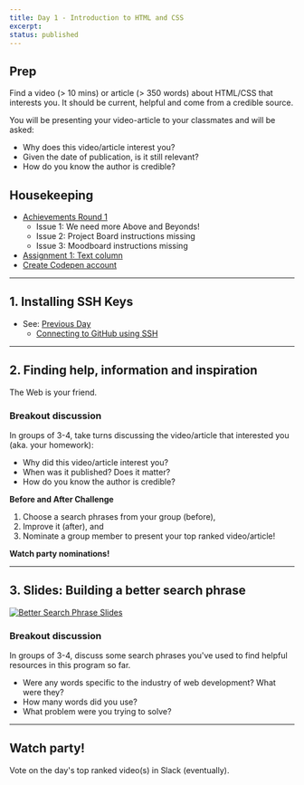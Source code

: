 ```yaml
---
title: Day 1 - Introduction to HTML and CSS
excerpt: 
status: published
---
```


## Prep
Find a video (> 10 mins) or article (> 350 words) about HTML/CSS that interests you. It should be current, helpful and come from a credible source.

You will be presenting your video-article to your classmates and will be asked:
- Why does this video/article interest you?
- Given the date of publication, is it still relevant?
- How do you know the author is credible?

## Housekeeping
- [Achievements Round 1](/courses/cpnt-260/assessments/achievements-1)
    - Issue 1: We need more Above and Beyonds!
    - Issue 2: Project Board instructions missing
    - Issue 3: Moodboard instructions missing
- [Assignment 1: Text column](/courses/cpnt-260/assessments/assignment-1)
- [Create Codepen account](https://codepen.io/)

---

## 1. Installing SSH Keys
- See: [Previous Day](/courses/cpnt-201/day-3)
    - [Connecting to GitHub using SSH](https://gist.github.com/acidtone/dd9ae11a238e9f14ad0b066298f35dc5)

---

## 2. Finding help, information and inspiration
The Web is your friend.

### Breakout discussion
In groups of 3-4, take turns discussing the video/article that interested you (aka. your homework):
- Why did this video/article interest you?
- When was it published? Does it matter?
- How do you know the author is credible?

**Before and After Challenge**
1. Choose a search phrases from your group (before),
2. Improve it (after), and 
3. Nominate a group member to present your top ranked video/article!

**Watch party nominations!**

---

## 3. Slides: Building a better search phrase
[![Better Search Phrase Slides](/images/slides/better-search-phrases.png)](https://sait-wbdv.github.io/slides/f22/cpnt-260/better-search-phrases.html)


### Breakout discussion
In groups of 3-4, discuss some search phrases you've used to find helpful resources in this program so far.
- Were any words specific to the industry of web development? What were they?
- How many words did you use?
- What problem were you trying to solve?

---

## Watch party!
Vote on the day's top ranked video(s) in Slack (eventually).